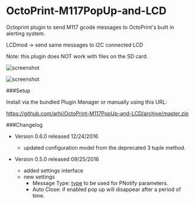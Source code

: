 # OctoPrint-M117PopUp-and-LCD

Octoprint plugin to send M117 gcode messages to OctoPrint's built in alerting system.

LCDmod -> send same messages to I2C connected LCD

Note: this plugin does NOT work with files on the SD card.

![screenshot](screenshot.png)

![screenshot](settings.png)


###Setup

Install via the bundled Plugin Manager or manually using this URL:

https://github.com/arhi/OctoPrint-M117PopUp-and-LCD/archive/master.zip

###Changelog

* Version 0.6.0 released 12/24/2016
  * updated configuration model from the deprecated 3 tuple method.

* Version 0.5.0 released 09/25/2016
  * added settings interface
  * new settings
    * Message Type: [type](https://sciactive.com/pnotify/#demos-simple) to be used for PNotify parameters.
    * Auto Close: if enabled pop up will disappear after a period of time.	
